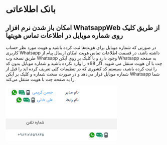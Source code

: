 # بانک اطلاعاتی

## امکان باز شدن نرم افزار WhatsappWeb از طریق کلیک روی شماره موبایل در اطلاعات تماس هویتها

در صورتی که شماره موبایل برای هویت‌ها ثبت کرده باشید و هویت مورد نظر حساب کاربری Whatsapp داشته باشد، در قسمت اطلاعات تماس هویت امکان ارسال پیام از طریق نسخه وب  Whatsapp وجود دارد و با کلیک بر روی آیکن Whatsapp به صفحه چت با آن هویت منتقل می شوید. اگر 98+ را وارد نکرده باشید و شماره موبایل بدون کد را ثبت کرده باشید، سیستم کد کشوری که در تنظیمات کلی تعریف کرده اید را قبل از شماره موبایل قرار می‌دهد و در صورت صحت شماره و کلیک بر آیکن Whatsapp شما را به صفحه چت با هویت منتقل می‌کند.

![ارسال پیام از طریق واتساپ](../2.6.1/Image/SendMsgByWhatsApp.png)
